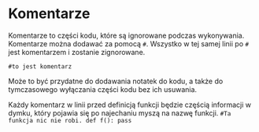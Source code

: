 # Komentarze
Komentarze to części kodu, które są ignorowane podczas wykonywania.
Komentarze można dodawać za pomocą `#`. Wszystko w tej samej linii po `#` jest komentarzem i zostanie zignorowane.

`#to jest komentarz`

Może to być przydatne do dodawania notatek do kodu, a także do tymczasowego wyłączania części kodu bez ich usuwania.

Każdy komentarz w linii przed definicją funkcji będzie częścią informacji w dymku, który pojawia się po najechaniu myszą na nazwę funkcji.
`#Ta funkcja nic nie robi.
def f():
    pass`